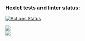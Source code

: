 ### Hexlet tests and linter status:
[![Actions Status](https://github.com/rdsid/js-starter-project-44/actions/workflows/hexlet-check.yml/badge.svg)](https://github.com/rdsid/js-starter-project-44/actions)

<a href="https://codeclimate.com/github/rdsid/hexlet-git/maintainability"><img src="https://api.codeclimate.com/v1/badges/5b4750a40565006ed535/maintainability" /></a><br>
<a href="https://asciinema.org/a/QOBZFSY8iAEXaBjIzCc0Sg4pN" target="_blank"><img src="https://asciinema.org/a/QOBZFSY8iAEXaBjIzCc0Sg4pN.svg" /></a>
